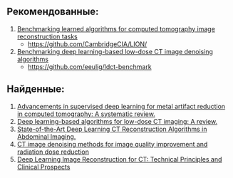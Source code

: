 ## Рекомендованные:
1. [Benchmarking learned algorithms for computed tomography image reconstruction tasks](https://arxiv.org/abs/2412.08350)
    - https://github.com/CambridgeCIA/LION/
1. [Benchmarking deep learning-based low-dose CT image
denoising algorithms]()
    - https://github.com/eeulig/ldct-benchmark
## Найденные:
1. [Advancements in supervised deep learning for metal artifact reduction in computed tomography: A systematic review.](https://www.semanticscholar.org/paper/Advancements-in-supervised-deep-learning-for-metal-Kleber-Karius/e1ef5e0e4cc29bff9ee893616b3136861d822db7)
1. [Deep learning-based algorithms for low-dose CT imaging: A review.](https://www.semanticscholar.org/paper/Deep-learning-based-algorithms-for-low-dose-CT-A-Chen-Li/8ad017a3269f10fb48739866dc11d89c03bef262)
1. [State-of-the-Art Deep Learning CT Reconstruction Algorithms in Abdominal Imaging.](https://www.semanticscholar.org/paper/State-of-the-Art-Deep-Learning-CT-Reconstruction-in-Mileto-Yu/19f332c93e0338225caf2aad8e2f79ca09d8a0bd)
1. [CT image denoising methods for image quality
improvement and radiation dose reduction](https://aapm.onlinelibrary.wiley.com/doi/pdfdirect/10.1002/acm2.14270)
1. [Deep Learning Image Reconstruction for CT: Technical Principles and Clinical Prospects](https://pmc.ncbi.nlm.nih.gov/articles/PMC9968777/)